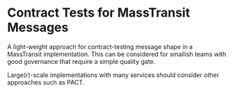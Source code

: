 # Contract Tests for MassTransit Messages

A light-weight approach for contract-testing message shape in a MassTransit implementation. This can be considered for smallish teams with good governance that require a simple quality gate.

Large(r)-scale implementations with many services should consider other approaches such as PACT.

